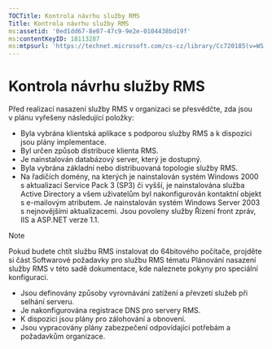```yaml
---
TOCTitle: Kontrola návrhu služby RMS
Title: Kontrola návrhu služby RMS
ms:assetid: '0ed1dd67-8e07-47c9-9e2e-0104438bd19f'
ms:contentKeyID: 18113287
ms:mtpsurl: 'https://technet.microsoft.com/cs-cz/library/Cc720185(v=WS.10)'
---
```


Kontrola návrhu služby RMS
==========================

Před realizací nasazení služby RMS v organizaci se přesvědčte, zda jsou v plánu vyřešeny následující položky:

-   Byla vybrána klientská aplikace s podporou služby RMS a k dispozici jsou plány implementace.
-   Byl určen způsob distribuce klienta RMS.
-   Je nainstalován databázový server, který je dostupný.
-   Byla vybrána základní nebo distribuovaná topologie služby RMS.
-   Na řadičích domény, na kterých je nainstalován systém Windows 2000 s aktualizací Service Pack 3 (SP3) či vyšší, je nainstalována služba Active Directory a všem uživatelům byl nakonfigurován kontaktní objekt s e-mailovým atributem. Je nainstalován systém Windows Server 2003 s nejnovějšími aktualizacemi. Jsou povoleny služby Řízení front zpráv, IIS a ASP.NET verze 1.1.

> [!NOTE]
> Pokud budete chtít službu RMS instalovat do 64bitového počítače, projděte si část Softwarové požadavky pro službu RMS tématu Plánování nasazení služby RMS v této sadě dokumentace, kde naleznete pokyny pro speciální konfiguraci. 

-   Jsou definovány způsoby vyrovnávání zatížení a převzetí služeb při selhání serveru.
-   Je nakonfigurována registrace DNS pro servery RMS.
-   K dispozici jsou plány pro zálohování a obnovení.
-   Jsou vypracovány plány zabezpečení odpovídající potřebám a požadavkům organizace.
